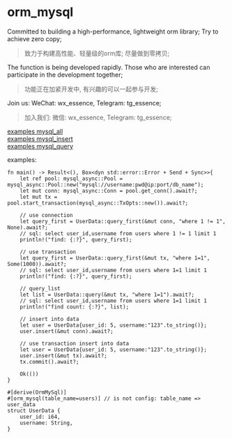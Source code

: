 # orm_mysql

Committed to building a high-performance, lightweight orm library; Try to achieve zero copy;
>致力于构建高性能、轻量级的orm库; 尽量做到零拷贝;

The function is being developed rapidly. Those who are interested can participate in the development together; 
>功能正在加紧开发中, 有兴趣的可以一起参与开发; 

Join us: WeChat: wx_essence, Telegram: tg_essence;
>加入我们: 微信: wx_essence, Telegram: tg_essence;

[examples mysql_all](https://github.com/guoyucode/orm_mysql/blob/main/examples/mysql_all.rs)<br>
[examples mysql_insert](https://github.com/guoyucode/orm_mysql/blob/main/examples/mysql_insert.rs)<br>
[examples mysql_query](https://github.com/guoyucode/orm_mysql/blob/main/examples/mysql_query.rs)<br>

examples:

    fn main() -> Result<(), Box<dyn std::error::Error + Send + Sync>>{
        let ref pool: mysql_async::Pool = mysql_async::Pool::new("mysql://username:pwd@ip:port/db_name");
        let mut conn: mysql_async::Conn = pool.get_conn().await?;
        let mut tx = pool.start_transaction(mysql_async::TxOpts::new()).await?;

        // use connection
        let query_first = UserData::query_first(&mut conn, "where 1 != 1", None).await?;
        // sql: select user_id,username from users where 1 != 1 limit 1
        println!("find: {:?}", query_first);

        // use transaction
        let query_first = UserData::query_first(&mut tx, "where 1=1", Some(1000)).await?;
        // sql: select user_id,username from users where 1=1 limit 1
        println!("find: {:?}", query_first);

        // query_list
        let list = UserData::query(&mut tx, "where 1=1").await?;
        // sql: select user_id,username from users where 1=1 limit 1
        println!("find count: {:?}", list);

        // insert into data
        let user = UserData{user_id: 5, username:"123".to_string()};
        user.insert(&mut conn).await?;

        // use transaction insert into data
        let user = UserData{user_id: 5, username:"123".to_string()};
        user.insert(&mut tx).await?;
        tx.commit().await?;

        Ok(())
    }

    #[derive(OrmMySql)]
    #[orm_mysql(table_name=users)] // is not config: table_name => user_data
    struct UserData {
        user_id: i64,
        username: String,
    }
